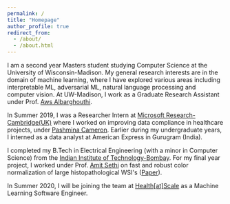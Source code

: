 ```yaml
---
permalink: /
title: "Homepage"
author_profile: true
redirect_from: 
  - /about/
  - /about.html
---
```

I am a second year Masters student studying Computer Science at the University of Wisconsin-Madison. My general research interests are in the domain of machine learning, where I have explored various areas including interpretable ML, adversarial ML, natural language processing and computer vision. At UW-Madison, I work as a Graduate Research Assistant under Prof. [Aws Albarghouthi](http://pages.cs.wisc.edu/~aws/). 

In Summer 2019, I was a Researcher Intern at [Microsoft Research-Cambridge(UK)](https://www.microsoft.com/en-us/research/lab/microsoft-research-cambridge/) where I worked on improving data compliance in healthcare projects, under [Pashmina Cameron](https://www.microsoft.com/en-us/research/people/pacamero/). Earlier during my undergraduate years, I interned as a data analyst at American Express in Gurugram (India). 

I completed my B.Tech in Electrical Engineering (with a minor in Computer Science) from the [Indian Institute of Technology-Bombay](https://www.iitb.ac.in/). For my final year project, I worked under Prof. [Amit Sethi](https://www.ee.iitb.ac.in/~asethi/) on fast and robust color normalization of large histopathological WSI's ([Paper](https://ieeexplore.ieee.org/stamp/stamp.jsp?arnumber=8787328)).

In Summer 2020, I will be joining the team at [Health[at]Scale](https://www.healthatscale.com/) as a Machine Learning Software Engineer. 
